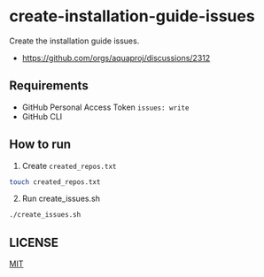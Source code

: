 # create-installation-guide-issues

Create the installation guide issues.

- https://github.com/orgs/aquaproj/discussions/2312

## Requirements

- GitHub Personal Access Token `issues: write`
- GitHub CLI

## How to run

1. Create `created_repos.txt`

```sh
touch created_repos.txt
```

2. Run create_issues.sh

```sh
./create_issues.sh
```

## LICENSE

[MIT](LICENSE)
